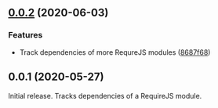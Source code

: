 ## [0.0.2](https://github.com/prantlf/requirejs-dependencies/compare/v0.0.1...v0.0.2) (2020-06-03)

### Features

* Track dependencies of more RequreJS modules ([8687f68](https://github.com/prantlf/detached-navigation/commit/8687f68befe05cd3ac76240073b8c97893ed3892))

## 0.0.1 (2020-05-27)

Initial release. Tracks dependencies of a RequireJS module.

